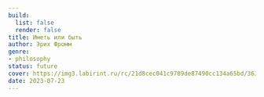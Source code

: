```yaml
---
build:
  list: false
  render: false
title: Иметь или быть
author: Эрих Фромм
genre:
- philosophy
status: future
cover: https://img3.labirint.ru/rc/21d8cec041c9789de87490cc134a65bd/363x561q80/books54/538225/cover.jpg?1612697270
date: 2023-07-23
---
```


